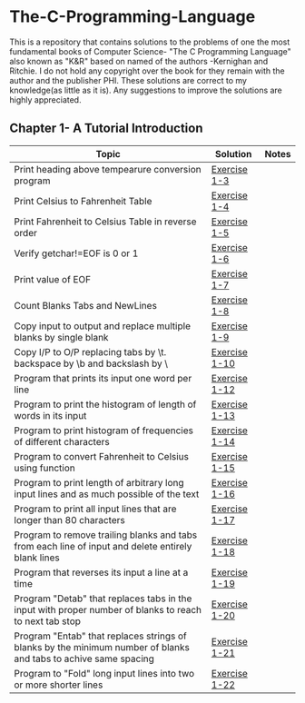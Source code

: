# The-C-Programming-Language
This is a repository that contains solutions to the problems of one the most fundamental books of Computer Science- "The C Programming Language"
also known as "K&R" based on named of the authors -Kernighan and Ritchie. I do not hold any copyright over the book for they remain with the author and the publisher PHI. 
These solutions are correct to my knowledge(as little as it is). Any suggestions to improve the solutions are highly appreciated.

## Chapter 1- A Tutorial Introduction
Topic   |   Solution   |   Notes
 ------|----------|----------
Print heading above tempearure conversion program | [Exercise 1-3](Solutions/Chapter-1/Exercise1_3.c)|    
Print Celsius to Fahrenheit Table                 | [Exercise 1-4](Solutions/Chapter-1/Exercise1_4.c)|    
Print Fahrenheit to Celsius Table in reverse order | [Exercise 1-5](Solutions/Chapter-1/Exercise1_5.c)| 
Verify getchar!=EOF is 0 or 1                     | [Exercise 1-6](Solutions/Chapter-1/Exercise1_6.c)|    
Print value of EOF                                | [Exercise 1-7](Solutions/Chapter-1/Exercise1_7.c)|    
Count Blanks Tabs and NewLines                    | [Exercise 1-8](Solutions/Chapter-1/Exercise1_8.c)|   
Copy input to output and replace multiple blanks by single blank| [Exercise 1-9](Solutions/Chapter-1/Exercise1_9.c)|   
Copy I/P to O/P replacing tabs by \t. backspace by \b and backslash by \\ | [Exercise 1-10](Solutions/Chapter-1/Exercise1_10.c)|   
Program that prints its input one word per line | [Exercise 1-12](Solutions/Chapter-1/Exercise1_12.c)| 
Program to print the histogram of length of words in its input | [Exercise 1-13](Solutions/Chapter-1/Exercise1_13.c)| 
Program to print histogram of frequencies of different characters | [Exercise 1-14](Solutions/Chapter-1/Exercise1_14.c)| 
Program to convert Fahrenheit to Celsius using function | [Exercise 1-15](Solutions/Chapter-1/Exercise1_15.c)| 
Program to print length of arbitrary long input lines and as much possible of the text | [Exercise 1-16](Solutions/Chapter-1/Exercise1_16.c)| 
Program to print all input lines that are longer than 80 characters | [Exercise 1-17](Solutions/Chapter-1/Exercise1_17.c)|
Program to remove trailing blanks and tabs from each line of input and delete entirely blank lines  | [Exercise 1-18](Solutions/Chapter-1/Exercise1_18.c)|
Program that reverses its input a line at a time | [Exercise 1-19](Solutions/Chapter-1/Exercise1_19.c)|
Program "Detab" that replaces tabs in the input with proper number of blanks to reach to next tab stop | [Exercise 1-20](Solutions/Chapter-1/Exercise1_20.c)|
Program "Entab" that replaces strings of blanks by the minimum number of blanks and tabs to achive same spacing | [Exercise 1-21](Solutions/Chapter-1/Exercise1_21.c)|
Program to "Fold" long input lines into two or more shorter lines | [Exercise 1-22](Solutions/Chapter-1/Exercise1_22.c)|
